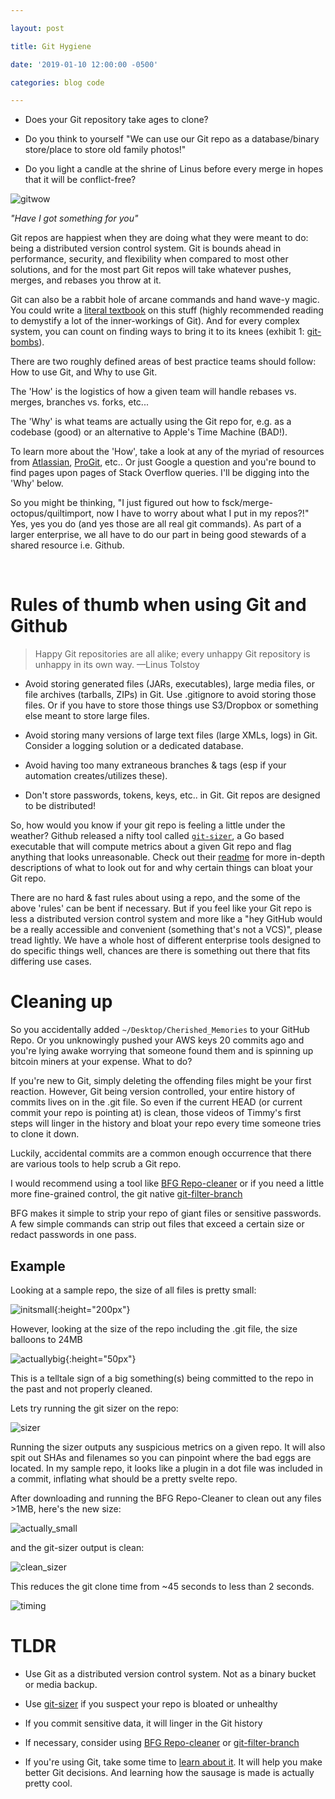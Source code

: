 ```yaml
---

layout: post

title: Git Hygiene

date: '2019-01-10 12:00:00 -0500'

categories: blog code

---
```


- Does your Git repository take ages to clone?

- Do you think to yourself "We can use our Git repo as a database/binary store/place to store old family photos!"

- Do you light a candle at the shrine of Linus before every merge in hopes that it will be conflict-free?

![gitwow](/assets/git_hygiene/gitproguy.jpg "gitwow") 

_"Have I got something for you"_

<!--more-->

Git repos are happiest when they are doing what they were meant to do: being a distributed version control system. Git is bounds ahead in performance, security, and flexibility when compared to most other solutions, and for the most part Git repos will take whatever pushes, merges, and rebases you throw at it.

Git can also be a rabbit hole of arcane commands and hand wave-y magic. You could write a [literal textbook](https://git-scm.com/book/en/v2) on this stuff (highly recommended reading to demystify a lot of the inner-workings of Git). And for every complex system, you can count on finding ways to bring it to its knees (exhibit 1: [git-bombs](https://kate.io/blog/git-bomb/)).

There are two roughly defined areas of best practice teams should follow: How to use Git, and Why to use Git.

The 'How' is the logistics of how a given team will handle rebases vs. merges, branches vs. forks, etc...

The 'Why' is what teams are actually using the Git repo for, e.g. as a codebase (good) or an alternative to Apple's Time Machine (BAD!).

To learn more about the 'How', take a look at any of the myriad of resources from [Atlassian](https://www.atlassian.com/git/tutorials), [ProGit](https://git-scm.com/book/en/v2), etc.. Or just Google a question and you're bound to find pages upon pages of Stack Overflow queries. I'll be digging into the 'Why' below.

So you might be thinking, "I just figured out how to fsck/merge-octopus/quiltimport, now I have to worry about what I put in my repos?!"  Yes, yes you do (and yes those are all real git commands). As part of a larger enterprise, we all have to do our part in being good stewards of a shared resource i.e. Github.

<br>

# Rules of thumb when using Git and Github

> Happy Git repositories are all alike; every unhappy Git repository is unhappy in its own way. —Linus Tolstoy

- Avoid storing generated files (JARs, executables), large media files, or file archives (tarballs, ZIPs) in Git. Use .gitignore to avoid storing those files. Or if you have to store those things use S3/Dropbox or something else meant to store large files.

- Avoid storing many versions of large text files (large XMLs, logs) in Git. Consider a logging solution or a dedicated database.

- Avoid having too many extraneous branches & tags (esp if your automation creates/utilizes these).

- Don't store passwords, tokens, keys, etc.. in Git. Git repos are designed to be distributed!

So, how would you know if your git repo is feeling a little under the weather? Github released a nifty tool called [`git-sizer`](https://github.com/github/git-sizer), a Go based executable that will compute metrics about a given Git repo and flag anything that looks unreasonable. Check out their [readme](https://github.com/github/git-sizer/blob/master/README.md) for more in-depth descriptions of what to look out for and why certain things can bloat your Git repo.

There are no hard & fast rules about using a repo, and the some of the above 'rules' can be bent if necessary. But if you feel like your Git repo is less a distributed version control system and more like a "hey GitHub would be a really accessible and convenient (something that's not a VCS)", please tread lightly. We have a whole host of different enterprise tools designed to do specific things well, chances are there is something out there that fits differing use cases.

# Cleaning up

So you accidentally added `~/Desktop/Cherished_Memories` to your GitHub Repo. Or you unknowingly pushed your AWS keys 20 commits ago and you're lying awake worrying that someone found them and is spinning up bitcoin miners at your expense. What to do?

If you're new to Git, simply deleting the offending files might be your first reaction. However, Git being version controlled, your entire history of commits lives on in the .git file. So even if the current HEAD (or current commit your repo is pointing at) is clean, those videos of Timmy's first steps will linger in the history and bloat your repo every time someone tries to clone it down.

Luckily, accidental commits are a common enough occurrence that there are various tools to help scrub a Git repo.

I would recommend using a tool like [BFG Repo-cleaner](https://rtyley.github.io/bfg-repo-cleaner/) or if you need a little more fine-grained control, the git native [git-filter-branch](https://git-scm.com/docs/git-filter-branch)

BFG makes it simple to strip your repo of giant files or sensitive passwords. A few simple commands can strip out files that exceed a certain size or redact passwords in one pass.

## **Example**

Looking at a sample repo, the size of all files is pretty small:

![initsmall](/assets/git_hygiene/small.png "small"){:height="200px"}

However, looking at the size of the repo including the .git file, the size balloons to 24MB

![actuallybig](/assets/git_hygiene/large.png "hefty"){:height="50px"}

This is a telltale sign of a big something(s) being committed to the repo in the past and not properly cleaned.

Lets try running the git sizer on the repo:

![sizer](/assets/git_hygiene/sizer.png "sized")

Running the sizer outputs any suspicious metrics on a given repo. It will also spit out SHAs and filenames so you can pinpoint where the bad eggs are located.  In my sample repo, it looks like a plugin in a dot file was included in a commit, inflating what should be a pretty svelte repo.

After downloading and running the BFG Repo-Cleaner to clean out any files >1MB, here's the new size:

![actually_small](/assets/git_hygiene/small-again.png "actually_small")

and the git-sizer output is clean:

![clean_sizer](/assets/git_hygiene/clean-sizer.png "clean_sizer")

This reduces the git clone time from ~45 seconds to less than 2 seconds.

![timing](/assets/git_hygiene/timing.png "timing")

# TLDR

- Use Git as a distributed version control system. Not as a binary bucket or media backup.

- Use [git-sizer](https://github.com/github/git-sizer) if you suspect your repo is bloated or unhealthy

- If you commit sensitive data, it will linger in the Git history

- If necessary, consider using [BFG Repo-cleaner](https://rtyley.github.io/bfg-repo-cleaner/) or [git-filter-branch](https://git-scm.com/docs/git-filter-branch)

- If you're using Git, take some time to [learn about it](https://git-scm.com/book/en/v2). It will help you make better Git decisions. And learning how the sausage is made is actually pretty cool.